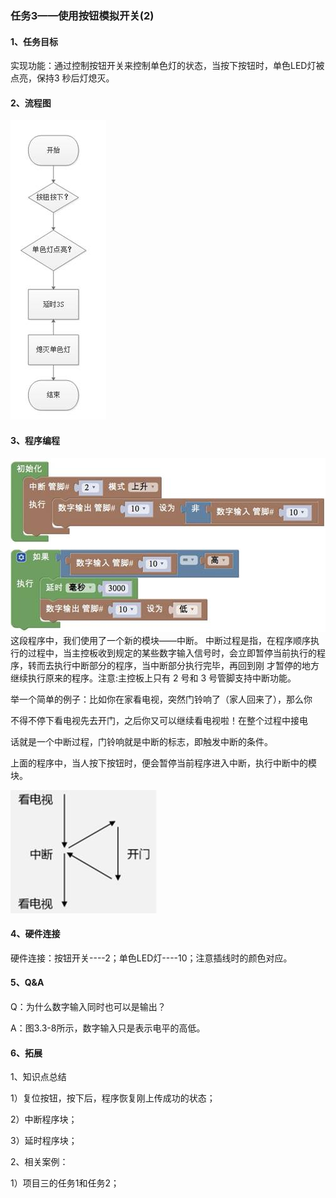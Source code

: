 ### 任务3——使用按钮模拟开关(2)

#### 1、任务目标

实现功能：通过控制按钮开关来控制单色灯的状态，当按下按钮时，单色LED灯被点亮，保持3 秒后灯熄灭。

#### 2、流程图

![图3.3-8](/assets/image228.jpg)



#### 3、程序编程

![图3.3-9](/assets/image230.jpg)
这段程序中，我们使用了一个新的模块——中断。
中断过程是指，在程序顺序执行的过程中，当主控板收到规定的某些数字输入信号时，会立即暂停当前执行的程序，转而去执行中断部分的程序，当中断部分执行完毕，再回到刚 才暂停的地方继续执行原来的程序。注意:主控板上只有 2 号和 3 号管脚支持中断功能。

举一个简单的例子：比如你在家看电视，突然门铃响了（家人回来了），那么你

不得不停下看电视先去开门，之后你又可以继续看电视啦！在整个过程中接电

话就是一个中断过程，门铃响就是中断的标志，即触发中断的条件。

上面的程序中，当人按下按钮时，便会暂停当前程序进入中断，执行中断中的模块。

![图3.3-10](/assets/image232.jpg)



#### 4、硬件连接

硬件连接：按钮开关----2；单色LED灯----10；注意插线时的颜色对应。

#### 5、Q&A

Q：为什么数字输入同时也可以是输出？

A：图3.3-8所示，数字输入只是表示电平的高低。

#### 6、拓展

1、知识点总结

1）复位按钮，按下后，程序恢复刚上传成功的状态；

2）中断程序块；

3）延时程序块；

2、相关案例：

1）项目三的任务1和任务2；